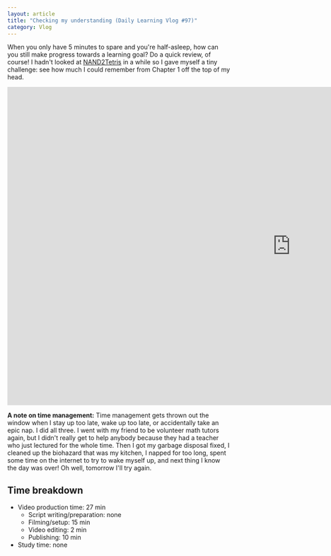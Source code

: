 ```yaml
---
layout: article
title: "Checking my understanding (Daily Learning Vlog #97)"
category: Vlog
---
```


When you only have 5 minutes to spare and you're half-asleep, how can you still make progress towards a learning goal? Do a quick review, of course! I hadn't looked at [NAND2Tetris](http://nand2tetris.org/) in a while so I gave myself a tiny challenge: see how much I could remember from Chapter 1 off the top of my head.

<iframe width="1280" height="720" src="https://www.youtube.com/embed/s_MG1X2yUIs" frameborder="0" allowfullscreen></iframe>

**A note on time management:** Time management gets thrown out the window when I stay up too late, wake up too late, or accidentally take an epic nap. I did all three. I went with my friend to be volunteer math tutors again, but I didn't really get to help anybody because they had a teacher who just lectured for the whole time. Then I got my garbage disposal fixed, I cleaned up the biohazard that was my kitchen, I napped for too long, spent some time on the internet to try to wake myself up, and next thing I know the day was over! Oh well, tomorrow I'll try again.

## Time breakdown

- Video production time: 27 min
  - Script writing/preparation: none
  - Filming/setup: 15 min
  - Video editing: 2 min
  - Publishing: 10 min
- Study time: none